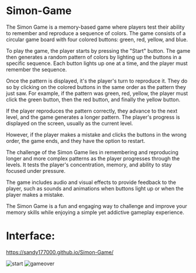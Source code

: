 # Simon-Game
The Simon Game is a memory-based game where players test their ability to remember and reproduce a sequence of colors. The game consists of a circular game board with four colored buttons: green, red, yellow, and blue.

To play the game, the player starts by pressing the "Start" button. The game then generates a random pattern of colors by lighting up the buttons in a specific sequence. Each button lights up one at a time, and the player must remember the sequence.

Once the pattern is displayed, it's the player's turn to reproduce it. They do so by clicking on the colored buttons in the same order as the pattern they just saw. For example, if the pattern was green, red, yellow, the player must click the green button, then the red button, and finally the yellow button.

If the player reproduces the pattern correctly, they advance to the next level, and the game generates a longer pattern. The player's progress is displayed on the screen, usually as the current level.

However, if the player makes a mistake and clicks the buttons in the wrong order, the game ends, and they have the option to restart.

The challenge of the Simon Game lies in remembering and reproducing longer and more complex patterns as the player progresses through the levels. It tests the player's concentration, memory, and ability to stay focused under pressure.

The game includes audio and visual effects to provide feedback to the player, such as sounds and animations when buttons light up or when the player makes a mistake.

The Simon Game is a fun and engaging way to challenge and improve your memory skills while enjoying a simple yet addictive gameplay experience.


# Interface:
https://sandy177000.github.io/Simon-Game/


![start](https://github.com/Sandy177000/Simon-Game/assets/112424645/7f485a64-e47c-4dc6-9049-1447924836ad)
![gameover](https://github.com/Sandy177000/Simon-Game/assets/112424645/d82f438c-06cd-456b-a507-374fa5531fd3)


